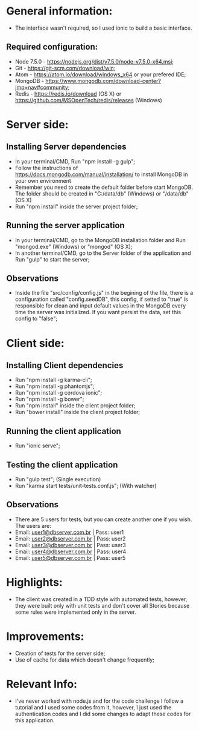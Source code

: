 # General information: #

* The interface wasn't required, so I used ionic to build a basic interface.

## Required configuration: ##

* Node 7.5.0 - https://nodejs.org/dist/v7.5.0/node-v7.5.0-x64.msi;
* Git - https://git-scm.com/download/win;
* Atom - https://atom.io/download/windows_x64 or your prefered IDE;
* MongoDB - https://www.mongodb.com/download-center?jmp=nav#community;
* Redis - https://redis.io/download (OS X) or https://github.com/MSOpenTech/redis/releases (Windows)

# Server side: #

## Installing Server dependencies ##

* In your terminal/CMD, Run "npm install -g gulp";
* Follow the instructions of https://docs.mongodb.com/manual/installation/ to install MongoDB in your own environment
* Remember you need to create the default folder before start MongoDB. The folder should be created in "C:/data/db" (Windows) or "/data/db" (OS X)
* Run "npm install" inside the server project folder;

## Running the server application ##

* In your terminal/CMD, go to the MongoDB installation folder and Run "mongod.exe" (Windows) or "mongod" (OS X);
* In another terminal/CMD, go to the Server folder of the application and Run "gulp" to start the server;

## Observations ##

* Inside the file "src/config/config.js" in the begining of the file, there is a configuration called "config.seedDB", this config, if setted to "true" is responsible for clean and input default values in the MongoDB every time the server was initialized. If you want persist the data, set this config to "false";


# Client side: #

## Installing Client dependencies ##

* Run "npm install -g karma-cli";
* Run "npm install -g phantomjs";
* Run "npm install -g cordova ionic";
* Run "npm install -g bower";
* Run "npm install" inside the client project folder;
* Run "bower install" inside the client project folder;

## Running the client application ##

* Run "ionic serve";

## Testing the client application ##

* Run "gulp test"; (Single execution)
* Run "karma start tests/unit-tests.conf.js"; (With watcher)

## Observations ##

* There are 5 users for tests, but you can create another one if you wish. The users are: 
* Email: user1@dbserver.com.br | Pass: user1
* Email: user2@dbserver.com.br | Pass: user2
* Email: user3@dbserver.com.br | Pass: user3
* Email: user4@dbserver.com.br | Pass: user4
* Email: user5@dbserver.com.br | Pass: user5

# Highlights: #

* The client was created in a TDD style with automated tests, however, they were built only with unit tests and don't cover all Stories because some rules were implemented only in the server.

# Improvements: #

* Creation of tests for the server side;
* Use of cache for data which doesn't change frequently;

# Relevant Info: #

* I've never worked with node.js and for the code challenge I follow a tutorial and I used some codes from it, however, I just used the authentication codes and I did some changes to adapt these codes for this application.
